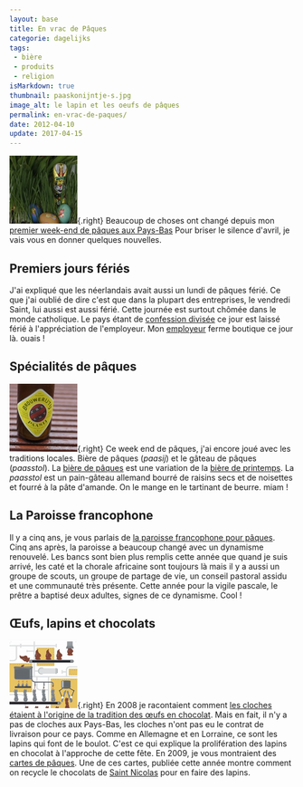 ```yaml
---
layout: base
title: En vrac de Pâques
categorie: dagelijks
tags: 
 - bière
 - produits
 - religion
isMarkdown: true
thumbnail: paaskonijntje-s.jpg
image_alt: le lapin et les oeufs de pâques
permalink: en-vrac-de-paques/
date: 2012-04-10
update: 2017-04-15
---
```


![le lapin et les oeufs de pâques](paaskonijntje-s.jpg){.right}
Beaucoup de choses ont changé depuis mon [premier week-end de pâques aux Pays-Bas](/paasdagen-in-amsterdam) Pour briser le silence d'avril, je vais vous en donner quelques nouvelles.

<!-- ![bière Passij](paasij.jpg){.none} -->

<!--excerpt-->

## Premiers jours fériés
J'ai expliqué que les néerlandais avait aussi un lundi de pâques férié. Ce que j'ai oublié de dire c'est que dans la plupart des entreprises, le vendredi Saint, lui aussi est aussi férié. Cette journée est surtout chômée dans le monde catholique. Le pays étant de [confession divisée](/catholiques-et-protestants/) ce jour est laissé férié à l'appréciation de l'employeur. Mon [employeur](/mon-nouveau-boulot-3/) ferme boutique ce jour là. ouais !

## Spécialités de pâques
![bière Passij](paasij-s.jpg){.right}
Ce week end de pâques, j'ai encore joué avec les traditions locales. Bière de pâques (*paasij*) et le gâteau de pâques (*paasstol*). La [bière de pâques](/les-bieres-de-paques/) est une variation de la [bière de printemps](/printemps-en-vrac-et-en-retard). La *paasstol* est un pain-gâteau allemand bourré de raisins secs et de noisettes et fourré à la pâte d'amande. On le mange en le tartinant de beurre. miam !

## La Paroisse francophone
Il y a cinq ans, je vous parlais de [la paroisse francophone pour pâques](/bonne-fete-pascales). Cinq ans après, la paroisse a beaucoup changé avec un dynamisme renouvelé. Les bancs sont bien plus remplis cette année que quand je suis arrivé, les caté et la chorale africaine sont toujours là mais il y a aussi un groupe de scouts, un groupe de partage de vie, un conseil pastoral assidu et une communauté très présente. Cette année pour la vigile pascale, le prêtre a baptisé deux adultes, signes de ce dynamisme. Cool !

## Œufs, lapins et chocolats
![lapins en chocolat](lapins-en-choco-s.png){.right}
En 2008 je racontaient comment [les cloches étaient à l'origine de la tradition des œufs en chocolat](/oeufs-en-chocolat). Mais en fait, il n'y a pas de cloches aux Pays-Bas, les cloches n'ont pas eu le contrat de livraison pour ce pays. Comme en Allemagne et en Lorraine, ce sont les lapins qui font de le boulot. C'est ce qui explique la prolifération des lapins en chocolat à l'approche de cette fête. En 2009, je vous montraient des [cartes de pâques](/zalig-pasen-vrolijk-pasen-prettige-paasdagen). Une de ces cartes, publiée cette année montre comment on recycle le chocolats de [Saint Nicolas](/tag/sinterklaas/) pour en faire des lapins.
